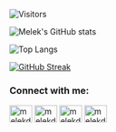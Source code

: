 
![Visitors](https://komarev.com/ghpvc/?username=melekderman&label=Profile%20views&color=blue)

![Melek's GitHub stats](https://github-readme-stats.vercel.app/api?username=melekderman&theme=radical&show_icons=true)

![Top Langs](https://github-readme-stats.vercel.app/api/top-langs/?username=melekderman&layout=pie)

[![GitHub Streak](https://streak-stats.demolab.com?user=melekderman&theme=default)](https://git.io/streak-stats)


<h3 align="left">Connect with me:</h3>
<p align="left">
<a href="https://linkedin.com/in/melekderman" target="blank"><img align="center" src="https://raw.githubusercontent.com/rahuldkjain/github-profile-readme-generator/master/src/images/icons/Social/linked-in-alt.svg" alt="melekderman" height="30" width="40" /></a>
<a href="https://stackoverflow.com/users/melekderman" target="blank"><img align="center" src="https://raw.githubusercontent.com/rahuldkjain/github-profile-readme-generator/master/src/images/icons/Social/stack-overflow.svg" alt="melekderman" height="30" width="40" /></a>
<a href="https://kaggle.com/melekderman" target="blank"><img align="center" src="https://raw.githubusercontent.com/rahuldkjain/github-profile-readme-generator/master/src/images/icons/Social/kaggle.svg" alt="melekderman" height="30" width="40" /></a>
<a href="https://instagram.com/melekderman" target="blank"><img align="center" src="https://raw.githubusercontent.com/rahuldkjain/github-profile-readme-generator/master/src/images/icons/Social/instagram.svg" alt="melekderman" height="30" width="40" /></a>
</p>




